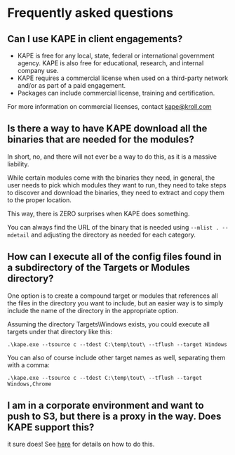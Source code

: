 # Frequently asked questions

## Can I use KAPE in client engagements? 
- KAPE is free for any local, state, federal or international government agency. KAPE is also free for educational, research, and internal company use.
- KAPE requires a commercial license when used on a third-party network and/or as part of a paid engagement.
- Packages can include commercial license, training and certification.

For more information on commercial licenses, contact [kape@kroll.com](mailto:kape@kroll.com)


## Is there a way to have KAPE download all the binaries that are needed for the modules?

In short, no, and there will not ever be a way to do this, as it is a massive liability.

While certain modules come with the binaries they need, in general, the user needs to pick which modules they want to run, they need to take steps to discover and download the binaries, they need to extract and copy them to the proper location.

This way, there is ZERO surprises when KAPE does something.

You can always find the URL of the binary that is needed using `--mlist . --mdetail` and adjusting the directory as needed for each category.

## How can I execute all of the config files found in a subdirectory of the Targets or Modules directory?

One option is to create a compound target or modules that references all the files in the directory you want to include, but an easier way is to simply include the name of the directory in the appropriate option.

Assuming the directory Targets\Windows exists, you could execute all targets under that directory like this:

`.\kape.exe --tsource c --tdest C:\temp\tout\ --tflush --target Windows`

You can also of course include other target names as well, separating them with a comma:

`.\kape.exe --tsource c --tdest C:\temp\tout\ --tflush --target Windows,Chrome`

## I am in a corporate environment and want to push to S3, but there is a proxy in the way. Does KAPE support this?

it sure does! See [here](https://github.com/EricZimmerman/KapeFiles/issues/121#issuecomment-524682298) for details on how to do this.

